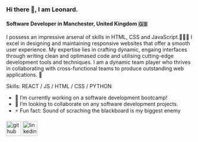 ### Hi there 👋, I am Leonard.
#### Software Developer in Manchester, United Kingdom 🇬🇧
I possess an impressive arsenal of skills in HTML, CSS and JavaScript.👨🏻‍💻 I excel in designing and maintaining responsive websites that offer a smooth user experience. My expertise lies in crafting dynamic, engaing interfaces through writing clean and optimased code and utilising cutting-edge development tools and techniques. I am a dynamic team player who thrives in collaborating with cross-functional teams to produce outstanding web applications. 💯

Skills: REACT / JS / HTML / CSS / PYTHON

- 🔭 I’m currently working on a software development bootcamp! 
- 👯 I’m looking to collaborate on any software development projects. 
- ⚡ Fun fact: Sound of scraching the blackboard is my biggest enemy 


[<img src='https://cdn.jsdelivr.net/npm/simple-icons@3.0.1/icons/github.svg' alt='github' height='40'>](https://github.com/LeonardLamisavailable)  [<img src='https://cdn.jsdelivr.net/npm/simple-icons@3.0.1/icons/linkedin.svg' alt='linkedin' height='40'>](https://www.linkedin.com/in/leonardslam/)  

